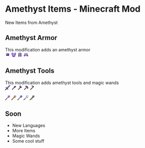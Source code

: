 # Amethyst Items - Minecraft Mod
New Items from Amethyst
## Amethyst Armor
This modification adds an amethyst armor</br>
![Helmet](.img/amethyst_helmet.png)
![Chestplate](.img/amethyst_chestplate.png)
![Leggings](.img/amethyst_leggings.png)
![Boots](.img/amethyst_boots.png)
## Amethyst Tools
This modification adds amethyst tools and magic wands</br>
![Sword](.img/amethyst_sword.png)
![Shovel](.img/amethyst_shovel.png)
![Axe](.img/amethyst_axe.png)
![Pickaxe](.img/amethyst_pickaxe.png)
![Hoe](.img/amethyst_hoe.png)</br>

![BlankWand](.img/blank_wand.png)
![FireWand](.img/fire_wand.png)
![WaterWand](.img/water_wand.png)
![AirWand](.img/air_wand.png)
![EarthWand](.img/earth_wand.png)

## Soon
- New Languages
- More Items
- Magic Wands
- Some cool stuff
